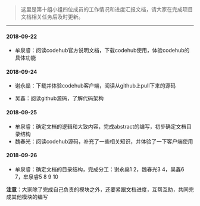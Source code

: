 >这里是第十组小组四位成员的工作情况和进度汇报文档，请大家在完成项目文档相关任务后及时更新。
------
#### 2018-09-22
- 牟泉睿：阅读codehub官方说明文档，下载codehub使用，体验codehub的具体功能

#### 2018-09-24
- 谢永燊：下载并体验codehub客户端，阅读从github上pull下来的源码

- 吴鑫：阅读github源码，了解代码架构

#### 2018-09-25
- 牟泉睿：确定文档的逻辑和大致内容，完成abstract的编写，初步确定文档目录结构
- 魏春光：阅读codehub源码，补充了一些相关知识，并体验了一下客户端使用

#### 2018-09-26
- 牟泉睿：确定文档的目录结构，完成分工：谢永燊1 2，魏春光3 4，吴鑫6 7，牟泉睿5 8 9 10

**注意**：大家除了完成自己负责的模块之外，还要紧跟文档进度，互帮互助，共同完成其他模块的编写
